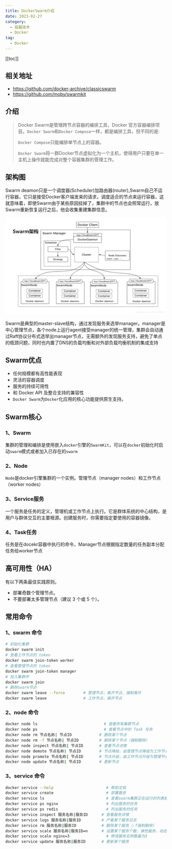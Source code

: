 ```yaml
---
title: DockerSwarm介绍
date: 2023-02-27
category: 
  - 容器技术
  - Docker
tag: 
  - Docker
---
```

<!-- more -->
[[toc]]

## 相关地址

- <https://github.com/docker-archive/classicswarm>
- <https://github.com/moby/swarmkit>

## 介绍

> Docker Swarm是管理跨节点容器的编排工具，Docker 官方容器编排项目。`Docker Swarm`和`Docker Compose`一样，都是编排工具，但不同的是:
>
> `Docker Compose`只能编排单节点上的容器。
>
> `Docker Swarm`将一群Docker节点虚拟化为一个主机，使得用户只要在单一主机上操作就能完成对整个容器集群的管理工作。

## 架构图

Swarm deamon只是一个调度器(Scheduler)加路由器(router),Swarm自己不运行容器，它只是接受Docker客户端发来的请求，调度适合的节点来运行容器，这就意味着，即使Swarm由于某些原因挂掉了，集群中的节点也会照常运行，放Swarm重新恢复运行之后，他会收集重建集群信息。

![swarm](./library/swarm%E6%9E%B6%E6%9E%84%E5%9B%BE.png)

Swarm是典型的master-slave结构，通过发现服务来选举manager。manager是中心管理节点，各个node上运行agent接受manager的统一管理，集群会自动通过Raft协议分布式选举出manager节点，无需额外的发现服务支持，避免了单点的瓶颈问题，同时也内置了DNS的负载均衡和对外部负载均衡机制的集成支持

## Swarm优点

- 任何规模都有高性能表现
- 灵活的容器调度
- 服务的持续可用性
- 和 Docker API 及整合支持的兼容性
- `Docker Swarm`为`Docker`化应用的核心功能提供原生支持。

## Swarm核心

### 1、Swarm

集群的管理和编排是使用嵌入`docker`引擎的`SwarmKit`，可以在`docker`初始化时启动`swarm`模式或者加入已存在的`swarm`

### 2、Node

`Node`是docker引擎集群的一个实例。管理节点（manager nodes）和工作节点（worker nodes）

### 3、Service服务

一个服务是任务的定义，管理机或工作节点上执行。它是群体系统的中心结构，是用户与群体交互的主要根源。创建服务时，你需要指定要使用的容器镜像。

### 4、Task任务

任务是在docekr容器中执行的命令，Manager节点根据指定数量的任务副本分配任务给worker节点

## 高可用性（HA）

有以下两条最佳实践原则。

- 部署奇数个管理节点。
- 不要部署太多管理节点（建议 3 个或 5 个）。

## 常用命令

### 1、swarm 命令

```bash
# 初始化集群
docker swarm init
# 查看工作节点的 token
docker swarm join-token worker
# 查看管理节点的 token
docker swarm join-token manager
# 加入集群中
docker swarm join               
# 删除swarm节点
docker swarm leave --force        # 管理节点，离开节点，强制离开
docker swarm leave                # 工作节点，离开节点
```

### 2、node 命令

```bash
docker node ls                             # 查看所有集群节点
docker node ps                             # 查看节点中的 Task 任务
docker node rm 节点名称| 节点ID            # 删除某个节点
docker node rm -f 节点名称| 节点ID         # 删除某个节点（强制删除）
docker node inspect 节点名称| 节点ID       # 查看节点详情
docker node demote 节点名称| 节点ID        # 节点降级，由管理节点降级为工作节点
docker node promote 节点名称| 节点ID       # 节点升级，由工作节点升级为管理节点
docker node update 节点名称| 节点ID        # 更新节点
```

### 3、service 命令

```bash
docker service --help                       # 帮助文档
docker service create                       # 部署服务
docker service ls                           # 查看swarm集群正在运行的列表服务
docker service ps nginx                     # 列出服务的任务
docker service ps redis                     # 列出服务的任务
docker service inspect 服务名称|服务ID      # 查看服务详情
docker service logs 服务名称|服务ID         # 产看某个服务日志
docker service rm 服务名称|服务ID           # 删除某个服务（-f强制删除）
docker service scale 服务名称|服务ID=n      # 设置某个服务个数，弹性服务，动态 扩/缩 容
docker service scale nginx=3                # 修改服务实例数量为3
docker service update 服务名称|服务ID       # 更新某个服务
```

